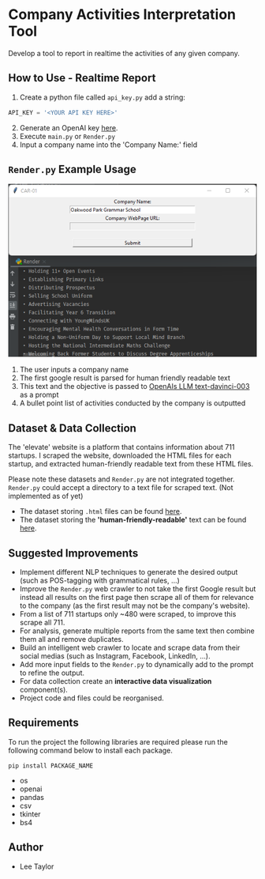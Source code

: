 # Company Activities Interpretation Tool
Develop a tool to report in realtime the activities of any given company.

## How to Use - Realtime Report
1. Create a python file called `api_key.py` add a string: 
```python
API_KEY = '<YOUR API KEY HERE>'
```
2. Generate an OpenAI key [here](https://platform.openai.com/account/api-keys).
3. Execute `main.py` or `Render.py` 
4. Input a company name into the 'Company Name:' field

## `Render.py` Example Usage
![Image](/images/rm1.png)  
1. The user inputs a company name
2. The first google result is parsed for human friendly readable text
3. This text and the objective is passed to [OpenAIs LLM text-davinci-003](https://platform.openai.com/docs/guides/completion) as a prompt
4. A bullet point list of activities conducted by the company is outputted

## Dataset & Data Collection
The 'elevate' website is a platform that contains information about 711 startups. 
I scraped the website, downloaded the HTML files for each startup, 
and extracted human-friendly readable text from these HTML files.

Please note these datasets and `Render.py` are not integrated together.  
`Render.py` could accept a directory to a text file for scraped text. (Not implemented as of yet)

* The dataset storing `.html` files can be found [here](/Greek%20Startups/Excel%20Files%20&%20Processing/soup_objects).  
* The dataset storing the **'human-friendly-readable'** text can be found [here](/Greek%20Startups/Excel%20Files%20&%20Processing/soup_to_text).

## Suggested Improvements
* Implement different NLP techniques to generate the desired output (such as POS-tagging with grammatical rules, ...)
* Improve the `Render.py` web crawler to not take the first Google result but instead all results
  on the first page then scrape all of them for relevance to the company (as the first result may not 
  be the company's website).
* From a list of 711 startups only ~480 were scraped, to improve this scrape all 711.
* For analysis, generate multiple reports from the same text then combine them all and remove duplicates.
* Build an intelligent web crawler to locate and scrape data from their social medias (such as 
  Instagram, Facebook, LinkedIn, ...).
* Add more input fields to the `Render.py` to dynamically add to the prompt to refine the output.
* For data collection create an **interactive data visualization** component(s).
* Project code and files could be reorganised.

## Requirements
To run the project the following libraries are required please run the following command below to install each package.
```commandline
pip install PACKAGE_NAME
```
* os
* openai
* pandas 
* csv
* tkinter
* bs4

## Author
* Lee Taylor
